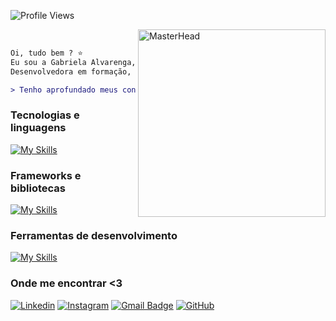 ![Profile Views](https://komarev.com/ghpvc/?username=gabialvarenga&color=8A2BE2)

<div>
<img align="right" src="https://i.pinimg.com/originals/14/17/7f/14177fa3edbc68334fd1d578f473732f.gif" width="300" alt="MasterHead"></br>

``` diff
Oi, tudo bem ? ⭐ 
Eu sou a Gabriela Alvarenga, estudante de Engenharia de Software.
Desenvolvedora em formação, movida pela curiosidade e pela vontade de criar :)

> Tenho aprofundado meus conhecimentos em Java, Next, React e SpringBoot!
```
</div>

### Tecnologias e linguagens 

[![My Skills](https://skillicons.dev/icons?i=html,css,js,java,docker)](https://skillicons.dev)

### Frameworks e bibliotecas
[![My Skills](https://skillicons.dev/icons?i=react,astro,next,nodejs,vite,spring,mysql,vercel,tailwind)](https://skillicons.dev)

### Ferramentas de desenvolvimento
[![My Skills](https://skillicons.dev/icons?i=git,github,figma,vscode,postman,azure,jira,trello)](https://skillicons.dev)
  
### Onde me encontrar <3
[![Linkedin](https://img.shields.io/badge/-LinkedIn-blue?style=flat-square&logo=Linkedin&logoColor=white)](https://www.linkedin.com/in/gabriela-alvarenga-a70177318/)
[![Instagram](https://img.shields.io/badge/-Instagram-c13584?style=flat&labelColor=c13584&logo=instagram&logoColor=white)](https://www.instagram.com/gabialvarengac/)
[![Gmail Badge](https://img.shields.io/badge/-Email-D14836?style=flat-square&logo=Gmail&logoColor=white)](mailto:gabialvarenga4@gmail.com)
[![GitHub](https://img.shields.io/github/followers/gabialvarenga?label=follow&style=social)](https://github.com/gabialvarenga/)
